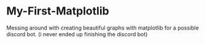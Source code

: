 # My-First-Matplotlib

Messing around with creating beautiful graphs with matplotlib for a possible discord bot. (i never ended up finishing the discord bot)
